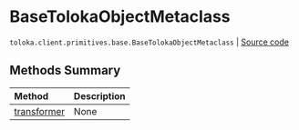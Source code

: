 # BaseTolokaObjectMetaclass
`toloka.client.primitives.base.BaseTolokaObjectMetaclass` | [Source code](https://github.com/Toloka/toloka-kit/blob/v1.2.0/src/client/primitives/base.py#L119)

## Methods Summary

| Method | Description |
| :------| :-----------|
[transformer](toloka.client.primitives.base.BaseTolokaObjectMetaclass.transformer.md)| None
